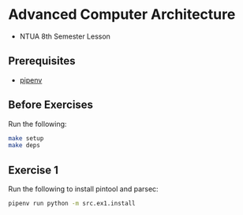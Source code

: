 # Advanced Computer Architecture
* NTUA 8th Semester Lesson

## Prerequisites
* [pipenv](https://pypi.org/project/pipenv/)

## Before Exercises
Run the following:
```bash
make setup
make deps
```

## Exercise 1
Run the following to install pintool and parsec:
```bash
pipenv run python -m src.ex1.install
```
